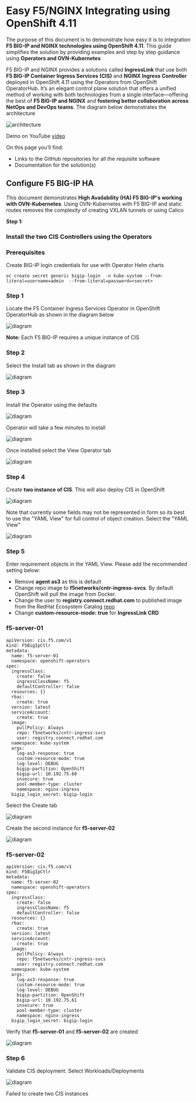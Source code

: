 # Easy F5/NGINX Integrating using OpenShift 4.11

The purpose of this document is to demonstrate how easy it is to integration **F5 BIG-IP and NGINX technologies using OpenShift 4.11**. This guide simplifies the solution by providing examples and step by step guidance using **Operators and OVN-Kubernetes**

F5 BIG-IP and NGINX provides a solutions called **IngressLink** that use both **F5 BIG-IP Container Ingress Services (CIS)** and **NGINX Ingress Controller** deployed in OpenShift 4.11 using the Operators from OpenShift OperatorHub. It’s an elegant control plane solution that offers a unified method of working with both technologies from a single interface—offering the best of **F5 BIG-IP and NGINX** and **fostering better collaboration across NetOps and DevOps teams**. The diagram below demonstrates the architecture

![architecture](https://github.com/mdditt2000/openshift-4-11/blob/main/ingresslink-on-openshift/diagram/2022-10-24_13-38-38.png)

Demo on YouTube [video]()

On this page you’ll find:

* Links to the GitHub repositories for all the requisite software
* Documentation for the solution(s)

## Configure F5 BIG-IP HA
This document demonstrates **High Availability (HA) F5 BIG-IP's working with OVN-Kubernetes**. Using OVN-Kubernetes with F5 BIG-IP and static routes removes the complexity of creating VXLAN tunnels or using Calico

**Step 1:**

### Install the two CIS Controllers using the Operators

### Prerequisites

Create BIG-IP login credentials for use with Operator Helm charts

    oc create secret generic bigip-login  -n kube-system --from-literal=username=admin  --from-literal=password=<secret>

### Step 1

Locate the F5 Container Ingress Services Operator in OpenShift OperatorHub as shown in the diagram below

![diagram](https://github.com/mdditt2000/openshift-4-11/blob/main/ingresslink-on-openshift/diagram/2022-10-24_13-14-36.png)

**Note:** Each F5 BIG-IP requires a unique instance of CIS

### Step 2

Select the Install tab as shown in the diagram

![diagram](https://github.com/mdditt2000/openshift-4-11/blob/main/ingresslink-on-openshift/diagram/2022-10-24_13-50-31.png)

### Step 3

Install the Operator using the defaults

![diagram](https://github.com/mdditt2000/openshift-4-11/blob/main/ingresslink-on-openshift/diagram/2022-10-24_13-53-03.png)

Operator will take a few minutes to install

![diagram](https://github.com/mdditt2000/openshift-4-11/blob/main/ingresslink-on-openshift/diagram/2022-10-24_13-55-06.png)

Once installed select the View Operator tab

![diagram](https://github.com/mdditt2000/openshift-4-11/blob/main/ingresslink-on-openshift/diagram/2022-10-24_13-56-49.png)

### Step 4

Create **two instance of CIS**. This will also deploy CIS in OpenShift

![diagram](https://github.com/mdditt2000/openshift-4-11/blob/main/ingresslink-on-openshift/diagram/2022-10-24_14-07-32.png)

Note that currently some fields may not be represented in form so its best to use the "YAML View" for full control of object creation. Select the "YAML View"

![diagram](https://github.com/mdditt2000/openshift-4-11/blob/main/ingresslink-on-openshift/diagram/2022-10-24_14-24-00.png)

### Step 5

Enter requirement objects in the YAML View. Please add the recommended setting below:

* Remove **agent as3** as this is default
* Change repo image to **f5networks/cntr-ingress-svcs**. By default OpenShift will pull the image from Docker. 
* Change the user to **registry.connect.redhat.com** to published image from the RedHat Ecosystem Catalog [repo](https://catalog.redhat.com/software/containers/f5networks/cntr-ingress-svcs/5ec7ad05ecb5246c0903f4cf)
* Change **custom-resource-mode: true** for **IngressLink CRD**

### f5-server-01

```
apiVersion: cis.f5.com/v1
kind: F5BigIpCtlr
metadata:
  name: f5-server-01
  namespace: openshift-operators
spec:
  ingressClass:
    create: false
    ingressClassName: f5
    defaultController: false
  resources: {}
  rbac:
    create: true
  version: latest
  serviceAccount:
    create: true
  image:
    pullPolicy: Always
    repo: f5networks/cntr-ingress-svcs
    user: registry.connect.redhat.com
  namespace: kube-system
  args:
    log-as3-response: true
    custom-resource-mode: true
    log-level: DEBUG
    bigip-partition: OpenShift
    bigip-url: 10.192.75.60
    insecure: true
    pool-member-type: cluster
    namespace: nginx-ingress
  bigip_login_secret: bigip-login
```

Select the Create tab

![diagram](https://github.com/mdditt2000/openshift-4-11/blob/main/ingresslink-on-openshift/diagram/2022-10-24_14-36-33.png)

Create the second instance for **f5-server-02**

![diagram](https://github.com/mdditt2000/openshift-4-11/blob/main/ingresslink-on-openshift/diagram/2022-10-24_14-37-23.png)

### f5-server-02

```
apiVersion: cis.f5.com/v1
kind: F5BigIpCtlr
metadata:
  name: f5-server-02
  namespace: openshift-operators
spec:
  ingressClass:
    create: false
    ingressClassName: f5
    defaultController: false
  resources: {}
  rbac:
    create: true
  version: latest
  serviceAccount:
    create: true
  image:
    pullPolicy: Always
    repo: f5networks/cntr-ingress-svcs
    user: registry.connect.redhat.com
  namespace: kube-system
  args:
    log-as3-response: true
    custom-resource-mode: true
    log-level: DEBUG
    bigip-partition: OpenShift
    bigip-url: 10.192.75.61
    insecure: true
    pool-member-type: cluster
    namespace: nginx-ingress
  bigip_login_secret: bigip-login
```

Verify that **f5-server-01** and **f5-server-02** are created

![diagram](https://github.com/mdditt2000/openshift-4-11/blob/main/ingresslink-on-openshift/diagram/2022-10-24_14-38-43.png)

### Step 6

Validate CIS deployment. Select Workloads/Deployments 

![diagram](https://github.com/mdditt2000/openshift-4-11/blob/main/ingresslink-on-openshift/diagram/2022-10-24_14-38-43.png)

Failed to create two CIS instances 